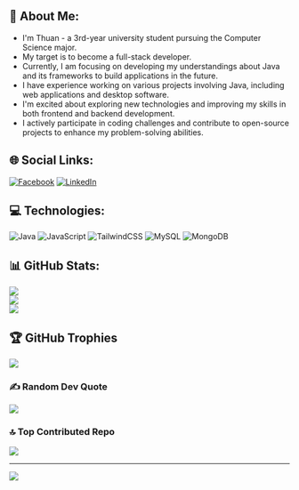 ## 💫 About Me:
- I'm Thuan - a 3rd-year university student pursuing the Computer Science major.<br>
- My target is to become a full-stack developer.<br>
- Currently, I am focusing on developing my understandings about Java and its frameworks to build applications in the future.<br>
- I have experience working on various projects involving Java, including web applications and desktop software.<br>
- I'm excited about exploring new technologies and improving my skills in both frontend and backend development.<br>
- I actively participate in coding challenges and contribute to open-source projects to enhance my problem-solving abilities.


## 🌐 Social Links:
[![Facebook](https://img.shields.io/badge/Facebook-%231877F2.svg?logo=Facebook&logoColor=white)](https://facebook.com/https://www.facebook.com/hidro.nthn/) [![LinkedIn](https://img.shields.io/badge/LinkedIn-%230077B5.svg?logo=linkedin&logoColor=white)](https://linkedin.com/in/https://www.linkedin.com/in/nguyenthuan2406/) 


## 💻 Technologies:
![Java](https://img.shields.io/badge/java-%23ED8B00.svg?style=flat&logo=openjdk&logoColor=white) 
![JavaScript](https://img.shields.io/badge/javascript-%23323330.svg?style=flat&logo=javascript&logoColor=%23F7DF1E) 
![TailwindCSS](https://img.shields.io/badge/tailwindcss-%2338B2AC.svg?style=flat&logo=tailwind-css&logoColor=white) 
![MySQL](https://img.shields.io/badge/mysql-4479A1.svg?style=flat&logo=mysql&logoColor=white) 
![MongoDB](https://img.shields.io/badge/MongoDB-%234ea94b.svg?style=flat&logo=mongodb&logoColor=white)


## 📊 GitHub Stats:
![](https://github-readme-stats.vercel.app/api?username=Celsius06&theme=nightowl&hide_border=true&include_all_commits=true&count_private=true)<br/>
![](https://github-readme-streak-stats.herokuapp.com/?user=Celsius06&theme=nightowl&hide_border=true)<br/>
![](https://github-readme-stats.vercel.app/api/top-langs/?username=Celsius06&theme=nightowl&hide_border=true&include_all_commits=true&count_private=true&layout=compact)


## 🏆 GitHub Trophies
![](https://github-profile-trophy.vercel.app/?username=Celsius06&theme=midnight-purple&no-frame=true&no-bg=true&margin-w=4)


### ✍️ Random Dev Quote
![](https://quotes-github-readme.vercel.app/api?type=horizontal&theme=radical)


### 🔝 Top Contributed Repo
![](https://github-contributor-stats.vercel.app/api?username=Celsius06&limit=5&theme=dark&combine_all_yearly_contributions=true)


---
[![](https://visitcount.itsvg.in/api?id=Celsius06&icon=0&color=1)](https://visitcount.itsvg.in)

<!-- Proudly created with GPRM ( https://gprm.itsvg.in ) -->
